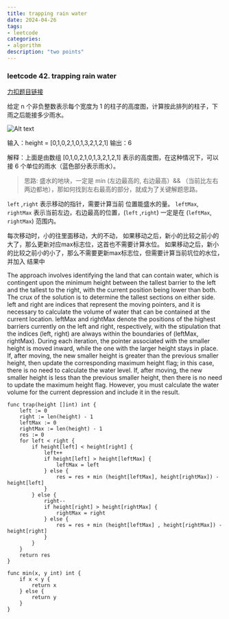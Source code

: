 ```yaml
---
title: trapping rain water
date: 2024-04-26
tags:
- leetcode 
categories:
- algorithm
description: "two points"
---
```


### leetcode 42. trapping rain water
[力扣题目链接](https://leetcode.cn/problems/trapping-rain-water/)

给定 n 个非负整数表示每个宽度为 1 的柱子的高度图，计算按此排列的柱子，下雨之后能接多少雨水。

![Alt text](https://assets.leetcode-cn.com/aliyun-lc-upload/uploads/2018/10/22/rainwatertrap.png)

输入：height = [0,1,0,2,1,0,1,3,2,1,2,1]
输出：6

解释：上面是由数组 [0,1,0,2,1,0,1,3,2,1,2,1] 表示的高度图，在这种情况下，可以接 6 个单位的雨水（蓝色部分表示雨水）。 

> 思路: 盛水的地块，一定是 min (左边最高的, 右边最高）&& （当前比左右两边都地），那如何找到左右最高的部分，就成为了关键解题思路。

`left` ,`right` 表示移动的指针，需要计算当前 位置能盛水的量。
`leftMax`, `rightMax` 表示当前左边，右边最高的位置，(`left` ,`right`) 一定是在 (`leftMax`, `rightMax`) 范围内。

每次移动时，小的往里面移动，大的不动，
如果移动之后，新小的比较之前小的大了，那么更新对应max标志位，这首也不需要计算水位。
如果移动之后，新小的比较之前小的小了，那么不需要更新max标志位，但需要计算当前坑位的水位，并加入 结果中

The approach involves identifying the land that can contain water, which is contingent upon the minimum height between the tallest barrier to the left and the tallest to the right, with the current position being lower than both. The crux of the solution is to determine the tallest sections on either side.
left and right are indices that represent the moving pointers, and it is necessary to calculate the volume of water that can be contained at the current location.
leftMax and rightMax denote the positions of the highest barriers currently on the left and right, respectively, with the stipulation that the indices (left, right) are always within the boundaries of (leftMax, rightMax).
During each iteration, the pointer associated with the smaller height is moved inward, while the one with the larger height stays in place.
If, after moving, the new smaller height is greater than the previous smaller height, then update the corresponding maximum height flag; in this case, there is no need to calculate the water level.
If, after moving, the new smaller height is less than the previous smaller height, then there is no need to update the maximum height flag. However, you must calculate the water volume for the current depression and include it in the result.

```
func trap(height []int) int {
	left := 0
    right := len(height) - 1
    leftMax := 0
    rightMax := len(height) - 1
    res := 0
    for left < right {
        if height[left] < height[right] {
            left++
            if height[left] > height[leftMax] {
                leftMax = left
            } else {
                res = res + min (height[leftMax], height[rightMax]) - height[left]
            }
        } else {
            right--   
            if height[right] > height[rightMax] {
                rightMax = right
            } else {
                res = res + min (height[leftMax] , height[rightMax]) - height[right]
            }
        }
    }
    return res
}

func min(x, y int) int {
    if x < y {
        return x
    } else {
        return y
    }
}
```